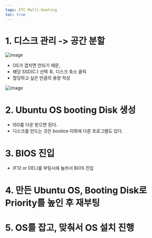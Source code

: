 ```yaml
---
tags: ETC Multi-booting
toc: true
---
```


# 1. 디스크 관리 -> 공간 분할

![image](https://user-images.githubusercontent.com/67637935/147316993-e133b7c5-97e1-49d8-8fa0-466e341d84d0.png)

* OS가 겹치면 안되기 때문,
* 해당 SSD(C:) 선택 후, 디스크 축소 클릭
* 할당하고 싶은 만큼의 용량 작성

![image](https://user-images.githubusercontent.com/67637935/147317098-b6995081-a05e-44e9-964e-89748df1d7df.png)

# 2. Ubuntu OS booting Disk 생성
* ISO를 다운 받으면 된다.
* 디스크를 만드는 것은 bootice 이외에 다른 프로그램도 있다.

# 3. BIOS 진입
*  (F12 or DEL)를 부팅시에 눌러서 BIOS 진입

# 4. 만든 Ubuntu OS, Booting Disk로 Priority를 높인 후 재부팅

# 5. OS를 잡고, 맞춰서 OS 설치 진행
